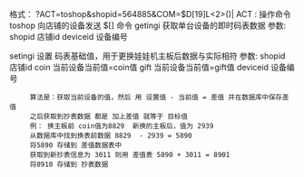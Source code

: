 格式：
 ?ACT=toshop&shopid=564885&COM=$D[19]L<2>()|
 ACT : 操作命令
 toshop 向店铺的设备发送 $[] 命令
 getingi 获取单台设备的即时码表数据
        参数: shopid  店铺id
              deviceid 设备编号

 setingi 设置 码表基础值，用于更换娃娃机主板后数据与实际相符
        参数: shopid  店铺id
              coin  当前设备当前值=coin值
              gift  当前设备当前值=gift值
              deviceid 设备编号

         算法是：获取当前设备的值，然后 用 设置值 - 当前值 = 差值 并在数据库中保存差值
         之后获取到抄表数据 都是 加上差值 就等于 目标值  
         例： 换主板前 coin值为8829  新换的主板后，值为 2939
         从数据库中找到换表前数据 8829  - 2939 = 5890
         将5890 存储到 差值数据表中
         获取到新抄表信息为 3011 则用 差值表 5890 + 3011 = 8901
         将8910 存储到 抄表数据



